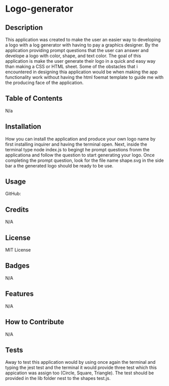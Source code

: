 # Logo-generator

## Description

This application was created to make the user an easier way to developing a logo with a log generator with having to pay a graphics designer. By the application providing prompt questions that the user can answer and develope a logo with color, shape, and text color. The goal of this application is make the user generate their logo in a quick and easy way than making a CSS or HTML sheet. Some of the obstacles that i encountered in designing thia application would be when making the app functionality work without having the html foemat template to guide me with the producing face of the application.

## Table of Contents

N/a

## Installation

How you can install the application and produce your own logo name by first installing inquirer and having the terminal open. Next, inside the terminal type node index.js to begingt he prompt questions fronm the applicationa and follow the question to start generating your logo. Once completing the prompt question, look for the file name shape.svg in the side bar a the generated logo should be ready to be use.

## Usage

GitHub: 

## Credits

N/A

## License

MIT License

## Badges 

N/A

## Features

N/A

## How to Contribute

N/A

## Tests

Away to test this application would by using once again the terminal and typing the jest test and the terminal it would provide three test which this appication was assign too (Circle, Square, Triangle). The test should be provided in the lib folder nest to the shapes test.js.
